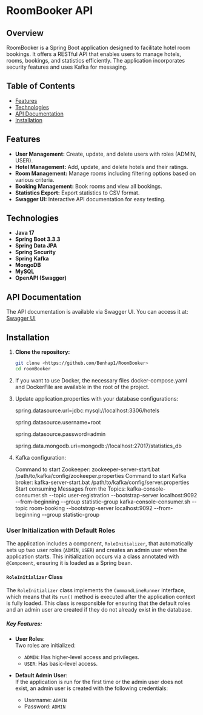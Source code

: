 # RoomBooker API

## Overview

RoomBooker is a Spring Boot application designed to facilitate hotel room bookings. It offers a RESTful API that enables users to manage hotels, rooms, bookings, and statistics efficiently. The application incorporates security features and uses Kafka for messaging.

## Table of Contents

- [Features](#features)
- [Technologies](#technologies)
- [API Documentation](#api-documentation)
- [Installation](#installation)


## Features

- **User Management:** Create, update, and delete users with roles (ADMIN, USER).
- **Hotel Management:** Add, update, and delete hotels and their ratings.
- **Room Management:** Manage rooms including filtering options based on various criteria.
- **Booking Management:** Book rooms and view all bookings.
- **Statistics Export:** Export statistics to CSV format.
- **Swagger UI:** Interactive API documentation for easy testing.

## Technologies

- **Java 17**
- **Spring Boot 3.3.3**
- **Spring Data JPA**
- **Spring Security**
- **Spring Kafka**
- **MongoDB**
- **MySQL**
- **OpenAPI (Swagger)**

## API Documentation

The API documentation is available via Swagger UI. You can access it at:
[Swagger UI](http://localhost:8080/swagger-ui/index.html)



## Installation

1. **Clone the repository:**
   ```bash
   git clone <https://github.com/Benhap1/RoomBooker>
   cd roomBooker

2. If you want to use Docker, the necessary files docker-compose.yaml and DockerFile are available in the root of the project.

3. Update application.properties with your database configurations:

    spring.datasource.url=jdbc:mysql://localhost:3306/hotels

    spring.datasource.username=root

    spring.datasource.password=admin

    spring.data.mongodb.uri=mongodb://localhost:27017/statistics_db

4. Kafka configuration:
    

    Command to start Zookeeper:
    zookeeper-server-start.bat /path/to/kafka/config/zookeeper.properties
    Command to start Kafka broker:
    kafka-server-start.bat /path/to/kafka/config/server.properties
    Start consuming Messages from the Topics:
    kafka-console-consumer.sh --topic user-registration --bootstrap-server localhost:9092 --from-beginning --group statistic-group
    kafka-console-consumer.sh --topic room-booking --bootstrap-server localhost:9092 --from-beginning --group statistic-group



### User Initialization with Default Roles

The application includes a component, `RoleInitializer`, that automatically sets up two user roles (`ADMIN`, `USER`) and creates an admin user when the application starts. This initialization occurs via a class annotated with `@Component`, ensuring it is loaded as a Spring bean.

#### `RoleInitializer` Class

The `RoleInitializer` class implements the `CommandLineRunner` interface, which means that its `run()` method is executed after the application context is fully loaded. This class is responsible for ensuring that the default roles and an admin user are created if they do not already exist in the database.

##### Key Features:

- **User Roles**:  
  Two roles are initialized:
    - `ADMIN`: Has higher-level access and privileges.
    - `USER`: Has basic-level access.

- **Default Admin User**:  
  If the application is run for the first time or the admin user does not exist, an admin user is created with the following credentials:
    - Username: `ADMIN`
    - Password: `ADMIN`

    





